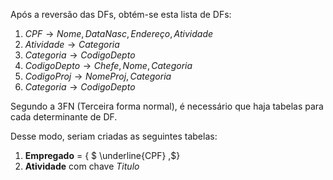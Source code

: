 Após a reversão das DFs, obtém-se esta lista de DFs:

1. ${CPF} \rightarrow {Nome}, {DataNasc}, {Endereço}, {Atividade}$
2. ${Atividade} \rightarrow {Categoria}$
2. ${Categoria} \rightarrow {CodigoDepto}$
1. ${CodigoDepto} \rightarrow {Chefe}, {Nome}, {Categoria}$
1. ${CodigoProj} \rightarrow {NomeProj}, {Categoria}$
1. ${Categoria} \rightarrow {CodigoDepto}$

Segundo a 3FN (Terceira forma normal), é necessário que haja tabelas para cada determinante de DF.

Desse modo, seriam criadas as seguintes tabelas:

1. **Empregado** = { $ \underline{CPF} ,$}
2. **Atividade** com chave $Titulo$